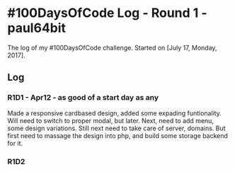# #100DaysOfCode Log - Round 1 - paul64bit

The log of my #100DaysOfCode challenge. Started on [July 17, Monday, 2017].

## Log

### R1D1 - Apr12 - as good of a start day as any
Made a responsive cardbased design, added some expading funtionality. Will need to switch to proper modal, but later. Next, need to add menu, some design variations. Still next need to take care of server, domains. But first need to massage the design into php, and build some storage backend for it.

### R1D2
